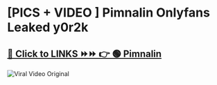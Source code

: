 
 # [PICS + VIDEO ] Pimnalin Onlyfans Leaked y0r2k

## <h2><a href="https://clipsfans.com/Pimnalin&ref=git">🔗 Click to LINKS ⏩⏩ 👉 🟢 Pimnalin </a></h2>

<a href="https://clipsfans.com/Pimnalin&ref=git" rel="nofollow" data-target="animated-image.originalLink"><img src="https://i.ibb.co.com/xMMVF88/686577567.gif" alt="Viral Video Original" style="max-width: 100%; display: inline-block;" data-target="animated-image.originalImage"></a>

